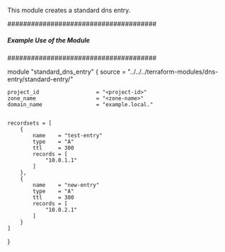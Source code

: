 This module creates a standard dns entry.

 ######################################
 ##### Example Use of the Module ######
 ######################################



module "standard_dns_entry" {
    source          = "../../../terraform-modules/dns-entry/standard-entry/"                          

    project_id                  = "<project-id>"
    zone_name                   = "<zone-name>"
    domain_name                 = "example.local."


    recordsets = [
        {
            name    = "test-entry"
            type    = "A"
            ttl     = 300
            records = [
                "10.0.1.1"
            ]
        },
        {
            name    = "new-entry"       
            type    = "A"
            ttl     = 300
            records = [
                "10.0.2.1"
            ]
        }
    ]

        
}